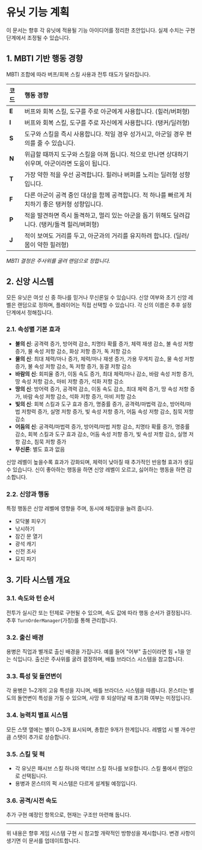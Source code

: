 # 유닛 기능 계획

이 문서는 향후 각 유닛에 적용될 기능 아이디어를 정리한 초안입니다. 실제 수치는 구현 단계에서 조정될 수 있습니다.

## 1. MBTI 기반 행동 경향

MBTI 조합에 따라 버프/회복 스킬 사용과 전투 태도가 달라집니다.

| 코드 | 행동 경향 |
| :--- | :--- |
| **E** | 버프와 회복 스킬, 도구를 주로 아군에게 사용합니다. (힐러/버퍼형) |
| **I** | 버프와 회복 스킬, 도구를 주로 자신에게 사용합니다. (탱커/딜러형) |
| **S** | 도구와 스킬을 즉시 사용합니다. 적일 경우 성가시고, 아군일 경우 편의를 줄 수 있습니다. |
| **N** | 위급할 때까지 도구와 스킬을 아껴 둡니다. 적으로 만나면 상대하기 쉬우며, 아군이라면 도움이 됩니다. |
| **T** | 가장 약한 적을 우선 공격합니다. 힐러나 버퍼를 노리는 딜러형 성향입니다. |
| **F** | 다른 아군이 공격 중인 대상을 함께 공격합니다. 적 하나를 빠르게 처치하기 좋은 탱커형 성향입니다. |
| **P** | 적을 발견하면 즉시 돌격하고, 멀리 있는 아군을 돕기 위해도 달려갑니다. (탱커/돌격 힐러/버퍼형) |
| **J** | 적이 보여도 거리를 두고, 아군과의 거리를 유지하려 합니다. (딜러/몸이 약한 힐러형) |

*MBTI 결정은 주사위를 굴려 랜덤으로 정합니다.*

## 2. 신앙 시스템

모든 유닛은 여섯 신 중 하나를 믿거나 무신론일 수 있습니다. 신앙 여부와 초기 신앙 레벨은 랜덤으로 정하며, 플레이어는 직접 선택할 수 있습니다. 각 신의 이름은 추후 설정 단계에서 정해집니다.

### 2.1. 속성별 기본 효과

- **불의 신**: 공격력 증가, 방어력 감소, 치명타 확률 증가, 체력 재생 감소, 불 속성 저항 증가, 물 속성 저항 감소, 화상 저항 증가, 독 저항 감소
- **물의 신**: 최대 체력/마나 증가, 체력/마나 재생 증가, 가용 무게치 감소, 물 속성 저항 증가, 불 속성 저항 감소, 독 저항 증가, 동결 저항 감소
- **바람의 신**: 회피율 증가, 이동 속도 증가, 최대 체력/마나 감소, 바람 속성 저항 증가, 땅 속성 저항 감소, 마비 저항 증가, 석화 저항 감소
- **땅의 신**: 방어력 증가, 공격력 감소, 이동 속도 감소, 최대 체력 증가, 땅 속성 저항 증가, 바람 속성 저항 감소, 석화 저항 증가, 마비 저항 감소
- **빛의 신**: 회복 스킬과 도구 효과 증가, 명중률 증가, 공격력/마법력 감소, 방어력/마법 저항력 증가, 실명 저항 증가, 빛 속성 저항 증가, 어둠 속성 저항 감소, 침묵 저항 감소
- **어둠의 신**: 공격력/마법력 증가, 방어력/마법 저항 감소, 치명타 확률 증가, 명중률 감소, 회복 스킬과 도구 효과 감소, 어둠 속성 저항 증가, 빛 속성 저항 감소, 실명 저항 감소, 침묵 저항 증가
- **무신론**: 별도 효과 없음

신앙 레벨이 높을수록 효과가 강화되며, 체력이 낮아질 때 추가적인 반응형 효과가 생길 수 있습니다. 신이 좋아하는 행동을 하면 신앙 레벨이 오르고, 싫어하는 행동을 하면 감소합니다.

### 2.2. 신앙과 행동

특정 행동은 신앙 레벨에 영향을 주며, 동시에 채집량을 늘려 줍니다.

- 모닥불 피우기
- 낚시하기
- 잠긴 문 열기
- 광석 캐기
- 신전 조사
- 묘지 파기

## 3. 기타 시스템 개요

### 3.1. 속도와 턴 순서

전투가 실시간 또는 턴제로 구현될 수 있으며, 속도 값에 따라 행동 순서가 결정됩니다. 추후 `TurnOrderManager`(가칭)를 통해 관리합니다.

### 3.2. 출신 배경

용병은 직업과 별개로 출신 배경을 가집니다. 예를 들어 "어부" 출신이라면 힘 +1을 얻는 식입니다. 출신은 주사위를 굴려 결정하며, 배틀 브라더스 시스템을 참고합니다.

### 3.3. 특성 및 돌연변이

각 용병은 1~2개의 고유 특성을 지니며, 배틀 브라더스 시스템을 따릅니다. 몬스터는 별도의 돌연변이 특성을 가질 수 있으며, 사망 후 되살아날 때 초기화 여부는 미정입니다.

### 3.4. 능력치 별표 시스템

모든 스탯 옆에는 별이 0~3개 표시되며, 총합은 9개가 한계입니다. 레벨업 시 별 개수만큼 스탯이 추가로 상승합니다.

### 3.5. 스킬 및 퍽

- 각 유닛은 패시브 스킬 하나와 액티브 스킬 하나를 보유합니다. 스킬 풀에서 랜덤으로 선택됩니다.
- 용병과 몬스터의 퍽 시스템은 다르게 설계될 예정입니다.

### 3.6. 공격/시전 속도

추가 구현 예정인 항목으로, 현재는 구조만 마련해 둡니다.

---

위 내용은 향후 게임 시스템 구현 시 참고할 개략적인 방향성을 제시합니다. 변경 사항이 생기면 이 문서를 업데이트합니다.
